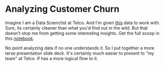 # Analyzing Customer Churn
Imagine I am a Data Scienctist at Telco. And I'm given [this](https://www.kaggle.com/blastchar/telco-customer-churn) data to work with. Sure, its certainly cleaner than what you'd find out in the wild. But that doesn't stop me from getting some interesting insights. Get the full scoop in this [notebook](https://www.kaggle.com/harshalnikose/customer-churn-modeling-analysis).

No point analyzing data if no one understands it. So I put together a more terse presentation slide deck. It's certainly much easier to present to "my team" at Telco. If has a more logical flow to it.
